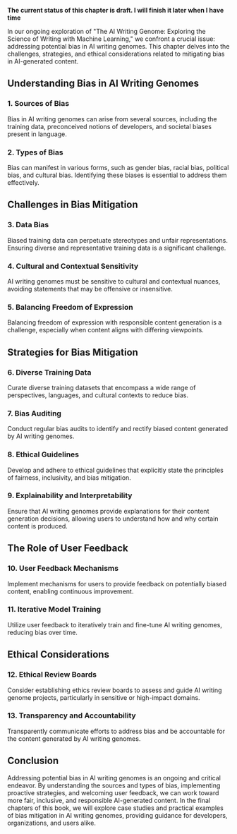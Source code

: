 **The current status of this chapter is draft. I will finish it later when I have time**

In our ongoing exploration of "The AI Writing Genome: Exploring the Science of Writing with Machine Learning," we confront a crucial issue: addressing potential bias in AI writing genomes. This chapter delves into the challenges, strategies, and ethical considerations related to mitigating bias in AI-generated content.

Understanding Bias in AI Writing Genomes
----------------------------------------

### **1. Sources of Bias**

Bias in AI writing genomes can arise from several sources, including the training data, preconceived notions of developers, and societal biases present in language.

### **2. Types of Bias**

Bias can manifest in various forms, such as gender bias, racial bias, political bias, and cultural bias. Identifying these biases is essential to address them effectively.

Challenges in Bias Mitigation
-----------------------------

### **3. Data Bias**

Biased training data can perpetuate stereotypes and unfair representations. Ensuring diverse and representative training data is a significant challenge.

### **4. Cultural and Contextual Sensitivity**

AI writing genomes must be sensitive to cultural and contextual nuances, avoiding statements that may be offensive or insensitive.

### **5. Balancing Freedom of Expression**

Balancing freedom of expression with responsible content generation is a challenge, especially when content aligns with differing viewpoints.

Strategies for Bias Mitigation
------------------------------

### **6. Diverse Training Data**

Curate diverse training datasets that encompass a wide range of perspectives, languages, and cultural contexts to reduce bias.

### **7. Bias Auditing**

Conduct regular bias audits to identify and rectify biased content generated by AI writing genomes.

### **8. Ethical Guidelines**

Develop and adhere to ethical guidelines that explicitly state the principles of fairness, inclusivity, and bias mitigation.

### **9. Explainability and Interpretability**

Ensure that AI writing genomes provide explanations for their content generation decisions, allowing users to understand how and why certain content is produced.

The Role of User Feedback
-------------------------

### **10. User Feedback Mechanisms**

Implement mechanisms for users to provide feedback on potentially biased content, enabling continuous improvement.

### **11. Iterative Model Training**

Utilize user feedback to iteratively train and fine-tune AI writing genomes, reducing bias over time.

Ethical Considerations
----------------------

### **12. Ethical Review Boards**

Consider establishing ethics review boards to assess and guide AI writing genome projects, particularly in sensitive or high-impact domains.

### **13. Transparency and Accountability**

Transparently communicate efforts to address bias and be accountable for the content generated by AI writing genomes.

Conclusion
----------

Addressing potential bias in AI writing genomes is an ongoing and critical endeavor. By understanding the sources and types of bias, implementing proactive strategies, and welcoming user feedback, we can work toward more fair, inclusive, and responsible AI-generated content. In the final chapters of this book, we will explore case studies and practical examples of bias mitigation in AI writing genomes, providing guidance for developers, organizations, and users alike.
